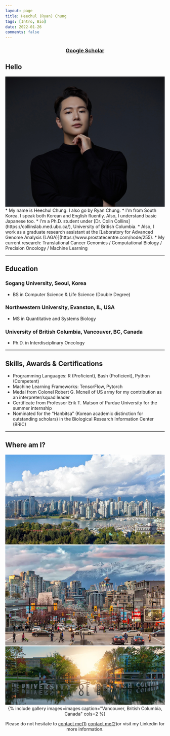 ```yaml
---
layout: page
title: Heechul (Ryan) Chung
tags: [Intro, Bio]
date: 2022-01-26
comments: false
---
```

    
### <center><a href="https://scholar.google.com/citations?user=vC39wXAAAAAJ&hl=ko"><b>Google Scholar</b></a></center>

## Hello
<img src="/assets/img/Ryan1.jpeg">
* My name is Heechul Chung. I also go by Ryan Chung.
* I'm from South Korea. I speak both Korean and English fluently. Also, I understand basic Japanese too.
* I'm a Ph.D. student under [Dr. Colin Collins](https://collinslab.med.ubc.ca/), University of British Columbia.
* Also, I work as a graduate research assistant at the [Laboratory for Advanced Genome Analysis (LAGA)](https://www.prostatecentre.com/node/255).
* My current research: Translational Cancer Genomics / Computational Biology / Precision Oncology / Machine Learning

---

## Education
### Sogang University, Seoul, Korea
* BS in Computer Science & Life Science (Double Degree)

### Northwestern University, Evanston, IL, USA
* MS in Quantitative and Systems Biology

### University of British Columbia, Vancouver, BC, Canada
* Ph.D. in Interdisciplinary Oncology

---

## Skills, Awards & Certifications
* Programming Languages: R (Proficient), Bash (Proficient), Python (Competent)
* Machine Learning Frameworks: TensorFlow, Pytorch
* Medal from Colonel Robert G. Mcneil of US army for my contribution as an interpreter/squad leader
* Certificate from Professor Erik T. Matson of Purdue University for the summer internship
* Nominated for the “Hanbitsa” (Korean academic distinction for outstanding scholars) in the Biological Research Information Center (BRIC)

---

## Where am I?

<img src="/assets/img/Vancouver.1.jpeg">
<img src="/assets/img/Vancouver2.jpeg">
<img src="/assets/img/ubc.jpeg">
<center>{% include gallery images=images caption="Vancouver, British Columbia, Canada" cols=2 %}<center>


Please do not hesitate to <a href="mailto:{{ heechulrchung@gmail.com }}=">contact me(1)</a> <a href="mailto:{{ rhcchung@student.ubc.ca }}=">contact me(2)</a>or visit my Linkedin for more information. 
      
